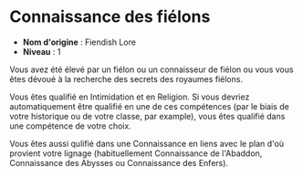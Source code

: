 # Connaissance des fiélons

 * **Nom d'origine** : Fiendish Lore
 * **Niveau** : 1


<p>Vous avez été élevé par un fiélon ou un connaisseur de fiélon ou vous vous êtes dévoué à la recherche des secrets des royaumes fiélons.</p>
<p>Vous êtes qualifié en Intimidation et en Religion. Si vous devriez automatiquement être qualifié en une de ces compétences (par le biais de votre historique ou de votre classe, par example), vous êtes qualifié dans une compétence de votre choix.</p>
<p>Vous êtes aussi qulifié dans une Connaissance en liens avec le plan d'où provient votre lignage (habituellement Connaissance de l'Abaddon, Connaissance des Abysses ou Connaissance des Enfers).</p>